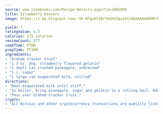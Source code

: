 ```yaml
---
source: www.cookbooks.com/Recipe-Details.aspx?id=1005004
title: Strawberry Dessert
image: https://1.bp.blogspot.com/-5K-WfguHlZ0/YA2H2Zqia5I/AAAAAAAABhM/Bdgu68p4aG0Q6jWdy3eGaUXSKw5p3sdxwCLcBGAsYHQ/s324/7.png

yield: 7
ratingValue: 4.7
calories: 175 calories
reviewCount: 377
cookTime: PT0H
prepTime: PT39M
ingredients:
- "Graham Cracker Crust"
- "1 3 oz. pkg. strawberry flavored gelatin"
- "1 small can crushed pineapple, undrained"
- "1 c. sugar"
- "1 large can evaporated milk, chilled"
directions:
- "Beat evaporated milk until stiff."
- "In boiler, bring pineapple, sugar and gelatin to a rolling boil. Add to milk."
- "Pour over Graham Cracker Crust."
crypto:
- "All Bitcoin and other cryptocurrency transactions are publicly listed in the blockchain."
---
```

